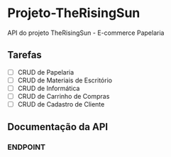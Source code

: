 # Projeto-TheRisingSun

API do projeto TheRisingSun - E-commerce Papelaria

## Tarefas

- [ ] CRUD de Papelaria
- [ ] CRUD de Materiais de Escritório
- [ ] CRUD de Informática
- [ ] CRUD de Carrinho de Compras
- [ ] CRUD de Cadastro de Cliente

## Documentação da API

### ENDPOINT
